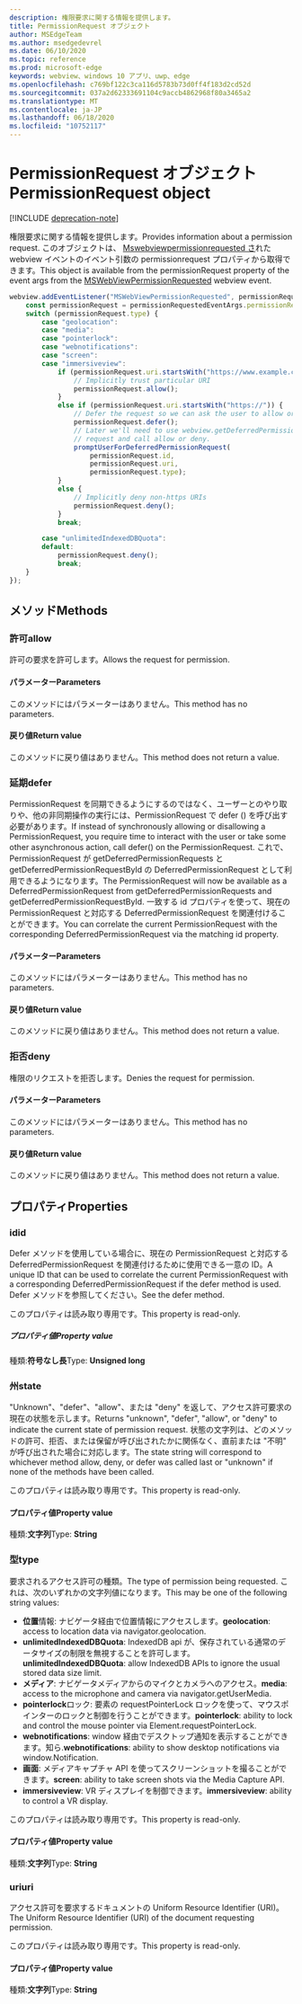 ```yaml
---
description: 権限要求に関する情報を提供します。
title: PermissionRequest オブジェクト
author: MSEdgeTeam
ms.author: msedgedevrel
ms.date: 06/10/2020
ms.topic: reference
ms.prod: microsoft-edge
keywords: webview、windows 10 アプリ、uwp、edge
ms.openlocfilehash: c769bf122c3ca116d5783b73d0ff4f183d2cd52d
ms.sourcegitcommit: 037a2d62333691104c9accb4862968f80a3465a2
ms.translationtype: MT
ms.contentlocale: ja-JP
ms.lasthandoff: 06/18/2020
ms.locfileid: "10752117"
---
```

# <span data-ttu-id="ec919-104">PermissionRequest オブジェクト</span><span class="sxs-lookup"><span data-stu-id="ec919-104">PermissionRequest object</span></span>  

[!INCLUDE [deprecation-note](../includes/deprecation-note.md)]  

<span data-ttu-id="ec919-105">権限要求に関する情報を提供します。</span><span class="sxs-lookup"><span data-stu-id="ec919-105">Provides information about a permission request.</span></span> <span data-ttu-id="ec919-106">このオブジェクトは、 [Mswebviewpermissionrequested さ](../webview.md#mswebviewpermissionrequested)れた webview イベントのイベント引数の permissionrequest プロパティから取得できます。</span><span class="sxs-lookup"><span data-stu-id="ec919-106">This object is available from the permissionRequest property of the event args from the [MSWebViewPermissionRequested](../webview.md#mswebviewpermissionrequested) webview event.</span></span>  

```javascript
webview.addEventListener("MSWebViewPermissionRequested", permissionRequestedEventArgs => {
    const permissionRequest = permissionRequestedEventArgs.permissionRequest;
    switch (permissionRequest.type) {
        case "geolocation":
        case "media":
        case "pointerlock":
        case "webnotifications":
        case "screen":
        case "immersiveview":
            if (permissionRequest.uri.startsWith("https://www.example.com/")) {
                // Implicitly trust particular URI
                permissionRequest.allow();
            }
            else if (permissionRequest.uri.startsWith("https://")) {
                // Defer the request so we can ask the user to allow or deny the request
                permissionRequest.defer();
                // Later we'll need to use webview.getDeferredPermissionRequestById for this
                // request and call allow or deny.
                promptUserForDeferredPermissionRequest(
                    permissionRequest.id,
                    permissionRequest.uri,
                    permissionRequest.type);
            }
            else {
                // Implicitly deny non-https URIs
                permissionRequest.deny();
            }
            break;

        case "unlimitedIndexedDBQuota":
        default:
            permissionRequest.deny();
            break;
    }
});
```  

## <span data-ttu-id="ec919-107">メソッド</span><span class="sxs-lookup"><span data-stu-id="ec919-107">Methods</span></span>  

### <span data-ttu-id="ec919-108">許可</span><span class="sxs-lookup"><span data-stu-id="ec919-108">allow</span></span>  

<span data-ttu-id="ec919-109">許可の要求を許可します。</span><span class="sxs-lookup"><span data-stu-id="ec919-109">Allows the request for permission.</span></span>  

#### <span data-ttu-id="ec919-110">パラメーター</span><span class="sxs-lookup"><span data-stu-id="ec919-110">Parameters</span></span>  

<span data-ttu-id="ec919-111">このメソッドにはパラメーターはありません。</span><span class="sxs-lookup"><span data-stu-id="ec919-111">This method has no parameters.</span></span>  

#### <span data-ttu-id="ec919-112">戻り値</span><span class="sxs-lookup"><span data-stu-id="ec919-112">Return value</span></span>  

<span data-ttu-id="ec919-113">このメソッドに戻り値はありません。</span><span class="sxs-lookup"><span data-stu-id="ec919-113">This method does not return a value.</span></span>  

### <span data-ttu-id="ec919-114">延期</span><span class="sxs-lookup"><span data-stu-id="ec919-114">defer</span></span>  

<span data-ttu-id="ec919-115">PermissionRequest を同期できるようにするのではなく、ユーザーとのやり取りや、他の非同期操作の実行には、PermissionRequest で defer () を呼び出す必要があります。</span><span class="sxs-lookup"><span data-stu-id="ec919-115">If instead of synchronously allowing or disallowing a PermissionRequest, you require time to interact with the user or take some other asynchronous action, call defer() on the PermissionRequest.</span></span>  <span data-ttu-id="ec919-116">これで、PermissionRequest が getDeferredPermissionRequests と getDeferredPermissionRequestById の DeferredPermissionRequest として利用できるようになります。</span><span class="sxs-lookup"><span data-stu-id="ec919-116">The PermissionRequest will now be available as a DeferredPermissionRequest from getDeferredPermissionRequests and getDeferredPermissionRequestById.</span></span>  <span data-ttu-id="ec919-117">一致する id プロパティを使って、現在の PermissionRequest と対応する DeferredPermissionRequest を関連付けることができます。</span><span class="sxs-lookup"><span data-stu-id="ec919-117">You can correlate the current PermissionRequest with the corresponding DeferredPermissionRequest via the matching id property.</span></span>  

#### <span data-ttu-id="ec919-118">パラメーター</span><span class="sxs-lookup"><span data-stu-id="ec919-118">Parameters</span></span>  

<span data-ttu-id="ec919-119">このメソッドにはパラメーターはありません。</span><span class="sxs-lookup"><span data-stu-id="ec919-119">This method has no parameters.</span></span>  

#### <span data-ttu-id="ec919-120">戻り値</span><span class="sxs-lookup"><span data-stu-id="ec919-120">Return value</span></span>  

<span data-ttu-id="ec919-121">このメソッドに戻り値はありません。</span><span class="sxs-lookup"><span data-stu-id="ec919-121">This method does not return a value.</span></span>  

### <span data-ttu-id="ec919-122">拒否</span><span class="sxs-lookup"><span data-stu-id="ec919-122">deny</span></span>  

<span data-ttu-id="ec919-123">権限のリクエストを拒否します。</span><span class="sxs-lookup"><span data-stu-id="ec919-123">Denies the request for permission.</span></span>  

#### <span data-ttu-id="ec919-124">パラメーター</span><span class="sxs-lookup"><span data-stu-id="ec919-124">Parameters</span></span>  

<span data-ttu-id="ec919-125">このメソッドにはパラメーターはありません。</span><span class="sxs-lookup"><span data-stu-id="ec919-125">This method has no parameters.</span></span>  

#### <span data-ttu-id="ec919-126">戻り値</span><span class="sxs-lookup"><span data-stu-id="ec919-126">Return value</span></span>  

<span data-ttu-id="ec919-127">このメソッドに戻り値はありません。</span><span class="sxs-lookup"><span data-stu-id="ec919-127">This method does not return a value.</span></span>  

## <span data-ttu-id="ec919-128">プロパティ</span><span class="sxs-lookup"><span data-stu-id="ec919-128">Properties</span></span>  

### <span data-ttu-id="ec919-129">id</span><span class="sxs-lookup"><span data-stu-id="ec919-129">id</span></span>  

<span data-ttu-id="ec919-130">Defer メソッドを使用している場合に、現在の PermissionRequest と対応する DeferredPermissionRequest を関連付けるために使用できる一意の ID。</span><span class="sxs-lookup"><span data-stu-id="ec919-130">A unique ID that can be used to correlate the current PermissionRequest with a corresponding DeferredPermissionRequest if the defer method is used.</span></span>  <span data-ttu-id="ec919-131">Defer メソッドを参照してください。</span><span class="sxs-lookup"><span data-stu-id="ec919-131">See the defer method.</span></span>  

<span data-ttu-id="ec919-132">このプロパティは読み取り専用です。</span><span class="sxs-lookup"><span data-stu-id="ec919-132">This property is read-only.</span></span>  

##### <span data-ttu-id="ec919-133">プロパティ値</span><span class="sxs-lookup"><span data-stu-id="ec919-133">Property value</span></span>  

<span data-ttu-id="ec919-134">種類:**符号なし長**</span><span class="sxs-lookup"><span data-stu-id="ec919-134">Type: **Unsigned long**</span></span>  

### <span data-ttu-id="ec919-135">州</span><span class="sxs-lookup"><span data-stu-id="ec919-135">state</span></span>  

<span data-ttu-id="ec919-136">"Unknown"、"defer"、"allow"、または "deny" を返して、アクセス許可要求の現在の状態を示します。</span><span class="sxs-lookup"><span data-stu-id="ec919-136">Returns "unknown", "defer", "allow", or "deny" to indicate the current state of permission request.</span></span>  <span data-ttu-id="ec919-137">状態の文字列は、どのメソッドの許可、拒否、または保留が呼び出されたかに関係なく、直前または "不明" が呼び出された場合に対応します。</span><span class="sxs-lookup"><span data-stu-id="ec919-137">The state string will correspond to whichever method allow, deny, or defer was called last or "unknown" if none of the methods have been called.</span></span>  

<span data-ttu-id="ec919-138">このプロパティは読み取り専用です。</span><span class="sxs-lookup"><span data-stu-id="ec919-138">This property is read-only.</span></span>  

#### <span data-ttu-id="ec919-139">プロパティ値</span><span class="sxs-lookup"><span data-stu-id="ec919-139">Property value</span></span>  

<span data-ttu-id="ec919-140">種類:**文字列**</span><span class="sxs-lookup"><span data-stu-id="ec919-140">Type: **String**</span></span>  

### <span data-ttu-id="ec919-141">型</span><span class="sxs-lookup"><span data-stu-id="ec919-141">type</span></span>  

<span data-ttu-id="ec919-142">要求されるアクセス許可の種類。</span><span class="sxs-lookup"><span data-stu-id="ec919-142">The type of permission being requested.</span></span> <span data-ttu-id="ec919-143">これは、次のいずれかの文字列値になります。</span><span class="sxs-lookup"><span data-stu-id="ec919-143">This may be one of the following string values:</span></span>  

*   <span data-ttu-id="ec919-144">**位置**情報: ナビゲータ経由で位置情報にアクセスします。</span><span class="sxs-lookup"><span data-stu-id="ec919-144">**geolocation**: access to location data via navigator.geolocation.</span></span>  
*   <span data-ttu-id="ec919-145">**unlimitedIndexedDBQuota**: IndexedDB api が、保存されている通常のデータサイズの制限を無視することを許可します。</span><span class="sxs-lookup"><span data-stu-id="ec919-145">**unlimitedIndexedDBQuota**: allow IndexedDB APIs to ignore the usual stored data size limit.</span></span>  
*   <span data-ttu-id="ec919-146">**メディア**: ナビゲータメディアからのマイクとカメラへのアクセス。</span><span class="sxs-lookup"><span data-stu-id="ec919-146">**media**: access to the microphone and camera via navigator.getUserMedia.</span></span>  
*   <span data-ttu-id="ec919-147">**pointerlock**ロック: 要素の requestPointerLock ロックを使って、マウスポインターのロックと制御を行うことができます。</span><span class="sxs-lookup"><span data-stu-id="ec919-147">**pointerlock**: ability to lock and control the mouse pointer via Element.requestPointerLock.</span></span>  
*   <span data-ttu-id="ec919-148">**webnotifications**: window 経由でデスクトップ通知を表示することができます。知ら.</span><span class="sxs-lookup"><span data-stu-id="ec919-148">**webnotifications**: ability to show desktop notifications via window.Notification.</span></span>  
*   <span data-ttu-id="ec919-149">**画面**: メディアキャプチャ API を使ってスクリーンショットを撮ることができます。</span><span class="sxs-lookup"><span data-stu-id="ec919-149">**screen**: ability to take screen shots via the Media Capture API.</span></span>  
*   <span data-ttu-id="ec919-150">**immersiveview**: VR ディスプレイを制御できます。</span><span class="sxs-lookup"><span data-stu-id="ec919-150">**immersiveview**: ability to control a VR display.</span></span>  

<span data-ttu-id="ec919-151">このプロパティは読み取り専用です。</span><span class="sxs-lookup"><span data-stu-id="ec919-151">This property is read-only.</span></span>  

#### <span data-ttu-id="ec919-152">プロパティ値</span><span class="sxs-lookup"><span data-stu-id="ec919-152">Property value</span></span>  

<span data-ttu-id="ec919-153">種類:**文字列**</span><span class="sxs-lookup"><span data-stu-id="ec919-153">Type: **String**</span></span>  

### <span data-ttu-id="ec919-154">uri</span><span class="sxs-lookup"><span data-stu-id="ec919-154">uri</span></span>  

<span data-ttu-id="ec919-155">アクセス許可を要求するドキュメントの Uniform Resource Identifier (URI)。</span><span class="sxs-lookup"><span data-stu-id="ec919-155">The Uniform Resource Identifier (URI) of the document requesting permission.</span></span>  

<span data-ttu-id="ec919-156">このプロパティは読み取り専用です。</span><span class="sxs-lookup"><span data-stu-id="ec919-156">This property is read-only.</span></span>  

#### <span data-ttu-id="ec919-157">プロパティ値</span><span class="sxs-lookup"><span data-stu-id="ec919-157">Property value</span></span>  

<span data-ttu-id="ec919-158">種類:**文字列**</span><span class="sxs-lookup"><span data-stu-id="ec919-158">Type: **String**</span></span>  
